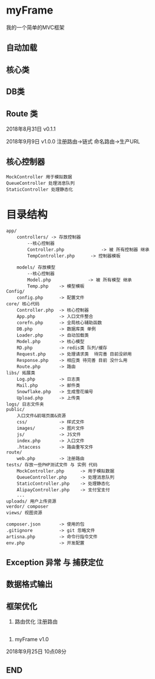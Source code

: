 # myFrame
我的一个简单的MVC框架
## 自动加载

## 核心类

## DB类

## Route 类
2018年8月31日 v0.1.1

2018年9月9日 v1.0.0
    注册路由->链式 命名路由->生产URL

## 核心控制器
    MockController 用于模拟数据
    QueueController 处理消息队列
    StaticController 处理静态化
# 目录结构
    app/
        controllers/ -> 存放控制器
            --核心控制器
            Controller.php              -> 被 所有控制器 继承
            TempController.php      -> 控制器模板
            
        models/ 存放模型
            --核心控制器
            Model.php              -> 被 所有模型 继承
            Temp.php    -> 模型模板
    Config/
        config.php      -> 配置文件
    core/ 核心代码
        Controller.php  -> 核心控制器
        App.php         -> 入口文件整合
        corefn.php      -> 全局核心辅助函数
        DB.php          -> 数据库类 单例
        Loader.php      -> 自动加载类
        Model.php       -> 核心模型
        RD.php          -> redis类 队列/缓存
        Request.php     -> 处理请求类  待完善 目前没卵用
        Response.php    -> 相应类 待完善 目前 没什么用
        Route.php       -> 路由
    libs/ 拓展类
        Log.php         -> 日志类
        Mail.php        -> 邮件类
        Snowflake.php   -> 生成雪花编号
        Upload.php      -> 上传类
    logs/ 日志文件夹
    public/ 
        入口文件&前端页面&资源
        css/            -> 样式文件
        images/         -> 图片文件
        js/             -> JS文件
        index.php       -> 入口文件
        .htaccess       -> 路由重写文件
    route/
        web.php         -> 注册路由
    tests/ 存放一些PHP测试文件 与 实例 代码
        MockController.php      -> 用于模拟数据
        QueueController.php     -> 处理消息队列
        StaticController.php    -> 处理静态化
        AlipayController.php    -> 支付宝支付
        ... 
    uploads/ 用户上传资源
    verdor/ composer
    views/ 视图资源

    composer.json       -> 使用的包
    .gitignore          -> git 忽略文件
    artisna.php         -> 命令行指令文件
    env.php             -> 开发配置

## Exception 异常 与 捕获定位


## 数据格式输出

## 框架优化 
1. 路由优化 注册路由

## 

1. myFrame v1.0

2018年9月25日 10点08分









## END
